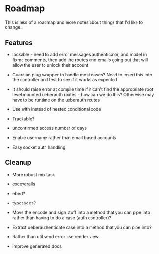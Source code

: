 # Roadmap
This is less of a roadmap and more notes about things that I'd like to
change.

## Features
- lockable - need to add error messages authenticator,
  and model in fixme comments, then add the routes and emails going
  out that will allow the user to unlock their account

- Guardian plug wrapper to handle most cases?
  Need to insert this into the controller and test to see if
  it works as expected






- It should raise error at compile time if it can't find the
  appropriate root level mounted ueberauth routes - how can we do this?
  Otherwise may have to be runtime on the ueberauth routes

- Use with instead of nested conditional code

- Trackable?
- unconfirmed access number of days

- Enable username rather than email based accounts

- Easy socket auth handling

## Cleanup
- More robust mix task

- excoveralls
- ebert?
- typespecs?

- Move the encode and sign stuff into a method that you can pipe into
  rather than having to do a case (auth controller)?
- Extract ueberauthenticate case into a method that you can pipe into?

- Rather than util send error use render view

- improve generated docs
